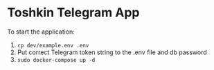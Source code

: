 # Toshkin Telegram App

To start the application:
1. `cp dev/example.env .env`
2. Put correct Telegram token string to the .env file and db password
3. `sudo docker-compose up -d`